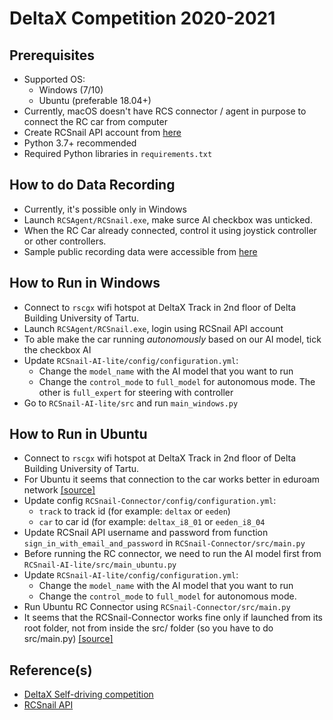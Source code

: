 # DeltaX Competition 2020-2021

## Prerequisites

- Supported OS: 
	- Windows (7/10)
	- Ubuntu (preferable 18.04+)
- Currently, macOS doesn't have RCS connector / agent in purpose to connect the RC car from computer
- Create RCSnail API account from [here](https://api.rcsnail.com/signin)
- Python 3.7+ recommended
- Required Python libraries in `requirements.txt`


## How to do Data Recording
- Currently, it's possible only in Windows
- Launch `RCSAgent/RCSnail.exe`, make surce AI checkbox was unticked.
- When the RC Car already connected, control it using joystick controller or other controllers.
- Sample public recording data were accessible from [here](https://owncloud.ut.ee/owncloud/index.php/s/FjqqdgPd4yaF36k)

## How to Run in Windows
- Connect to `rscgx` wifi hotspot at DeltaX Track in 2nd floor of Delta Building University of Tartu. 
- Launch `RCSAgent/RCSnail.exe`, login using RCSnail API account
- To able make the car running *autonomously* based on our AI model, tick the checkbox AI
- Update `RCSnail-AI-lite/config/configuration.yml`:
	- Change the `model_name` with the AI model that you want to run
	- Change the `control_mode` to `full_model` for autonomous mode. The other is `full_expert` for steering with controller
- Go to `RCSnail-AI-lite/src` and run `main_windows.py`


## How to Run in Ubuntu
- Connect to `rscgx` wifi hotspot at DeltaX Track in 2nd floor of Delta Building University of Tartu.
- For Ubuntu it seems that connection to the car works better in eduroam network [[source]](https://courses.cs.ut.ee/t/DeltaX2021SelfDriving/Main/OS)
- Update config `RCSnail-Connector/config/configuration.yml`:
	-  `track` to track id (for example: `deltax` or `eeden`)
	-  `car` to car id (for example: `deltax_i8_01` or `eeden_i8_04`
- Update RCSnail API username and password from function `sign_in_with_email_and_password` in `RCSnail-Connector/src/main.py`
- Before running the RC connector, we need to run the AI model first from `RCSnail-AI-lite/src/main_ubuntu.py`
- Update `RCSnail-AI-lite/config/configuration.yml`:
	- Change the `model_name` with the AI model that you want to run
	- Change the `control_mode` to `full_model` for autonomous mode.
- Run Ubuntu RC Connector using `RCSnail-Connector/src/main.py`
- It seems that the RCSnail-Connector works fine only if launched from its root folder, not from inside the src/ folder (so you have to do src/main.py) [[source]](https://courses.cs.ut.ee/t/DeltaX2021SelfDriving/Main/OS)

## Reference(s)
- [DeltaX Self-driving competition](https://courses.cs.ut.ee/t/DeltaX2021SelfDriving/Main/HomePage)
- [RCSnail API](https://api.rcsnail.com/)

